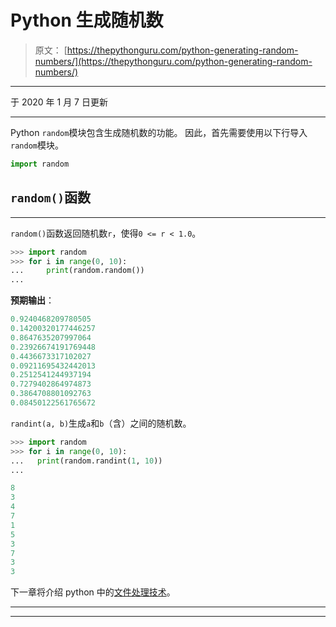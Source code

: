 # Python 生成随机数

> 原文： [https://thepythonguru.com/python-generating-random-numbers/](https://thepythonguru.com/python-generating-random-numbers/)

* * *

于 2020 年 1 月 7 日更新

* * *

Python `random`模块包含生成随机数的功能。 因此，首先需要使用以下行导入`random`模块。

```py
import random

```

## `random()`函数

* * *

`random()`函数返回随机数`r`，使得`0 <= r < 1.0`。

```py
>>> import random
>>> for i in range(0, 10):
...     print(random.random())
...

```

**预期输出**：

```py
0.9240468209780505
0.14200320177446257
0.8647635207997064
0.23926674191769448
0.4436673317102027
0.09211695432442013
0.2512541244937194
0.7279402864974873
0.3864708801092763
0.08450122561765672

```

`randint(a, b)`生成`a`和`b`（含）之间的随机数。

```py
>>> import random
>>> for i in range(0, 10):
...   print(random.randint(1, 10))
...

8
3
4
7
1
5
3
7
3
3

```

下一章将介绍 python 中的[文件处理技术](/python-file-handling/)。

* * *

* * *